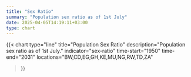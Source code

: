 ```yaml
---
title: "Sex Ratio"
summary: "Population sex ratio as of 1st July"
date: 2025-04-05T14:19:11+03:00
type: chart
---
```


{{< chart
    type="line"
    title="Population Sex Ratio"
    description="Population sex ratio as of 1st July."
    indicator="sex-ratio"
    time-start="1950"
    time-end="2031"
    locations="BW,CD,EG,GH,KE,MU,NG,RW,TD,ZA"
>}}
